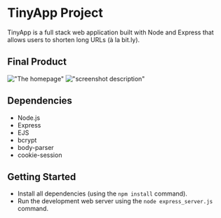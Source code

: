 # TinyApp Project

TinyApp is a full stack web application built with Node and Express that allows users to shorten long URLs (à la bit.ly).

## Final Product

!["The homepage"](#)
!["screenshot description"](#)

## Dependencies

- Node.js
- Express
- EJS
- bcrypt
- body-parser
- cookie-session

## Getting Started

- Install all dependencies (using the `npm install` command).
- Run the development web server using the `node express_server.js` command.